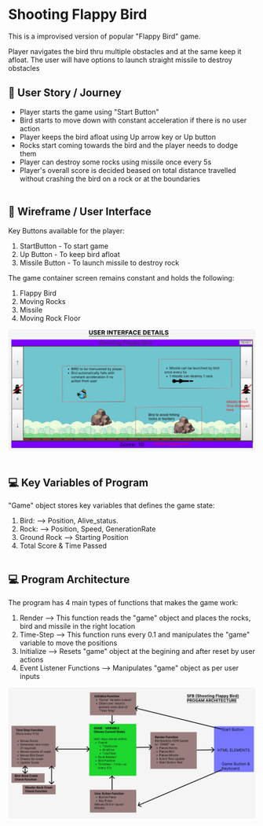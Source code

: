 # Shooting Flappy Bird
This is a improvised version of popular "Flappy Bird" game.

Player navigates the bird thru multiple obstacles and at the same keep it afloat. The user will have options to launch straight missile to destroy obstacles

##  🌼 User Story / Journey
- Player starts the game using "Start Button"
- Bird starts to move down with constant acceleration if there is no user action
- Player keeps the bird afloat using Up arrow key or Up button
- Rocks start coming towards the bird and the player needs to dodge them
- Player can destroy some rocks using missile once every 5s
- Player's overall score is decided beased on total distance travelled without crashing the bird on a rock or at the boundaries
<br></br>

## 🎨 Wireframe / User Interface
Key Buttons available for the player:
1. StartButton - To start game
2. Up Button - To keep bird afloat
3. Missile Button - To launch missile to destroy rock

The game container screen remains constant and holds the following:
1. Flappy Bird
2. Moving Rocks
3. Missile
4. Moving Rock Floor

![User Interface](/Report/SFB_User%20Interface.jpg)
<br></br>

## 💻 Key Variables of Program
"Game" object stores key variables that defines the game state:
1. Bird: --> Position, Alive_status. 
3. Rock: --> Position, Speed, GenerationRate
4. Ground Rock --> Starting Position
4. Total Score & Time Passed
<br></br>

## 💻 Program Architecture
The program has 4 main types of functions that makes the game work:
1. Render --> This function reads the "game" object and places the rocks, bird and missile in the right location
2. Time-Step --> This function runs every 0.1 and manipulates the "game" variable to move the positions
3. Initialize --> Resets "game" object at the begining and after reset by user actions
4. Event Listener Functions --> Manipulates "game" object as per user inputs

![Program Architecture](/Report/SFB_Program_Architecture.jpg)




